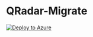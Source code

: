 # QRadar-Migrate

[![Deploy to Azure](https://aka.ms/deploytoazurebutton)](https://portal.azure.com/#create/Microsoft.Template/uri/https%3A%2F%2Fraw.githubusercontent.com%2F{YOUR_USERNAME}%2F{YOUR_REPO}%2Fmain%2Fsentinel-deploy.json)
